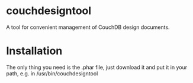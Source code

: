 couchdesigntool
===============

A tool for convenient management of CouchDB design documents.

Installation
============

The only thing you need is the .phar file, just download it and put it in your path, e.g. in /usr/bin/couchdesigntool

